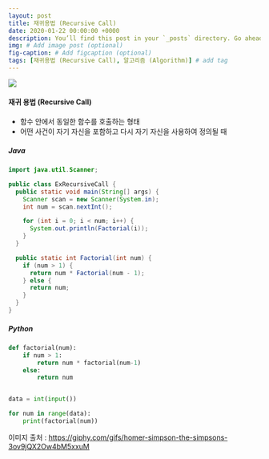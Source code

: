 ```yaml
---
layout: post
title: 재귀용법 (Recursive Call)
date: 2020-01-22 00:00:00 +0000
description: You’ll find this post in your `_posts` directory. Go ahead and edit it and re-build the site to see your changes. # Add post description (optional)
img: # Add image post (optional)
fig-caption: # Add figcaption (optional)
tags: [재귀용법 (Recursive Call), 알고리즘 (Algorithm)] # add tag
---
```


<img src="https://user-images.githubusercontent.com/37543606/72888927-e7462280-3d51-11ea-9f19-b06b51c52d90.gif"/>





#### 재귀 용법 (Recursive Call)

- 함수 안에서 동일한 함수를 호출하는 형태
- 어떤 사건이 자기 자신을 포함하고 다시 자기 자신을 사용하여 정의될 때



##### Java

```java
import java.util.Scanner;

public class ExRecursiveCall {
  public static void main(String[] args) {
    Scanner scan = new Scanner(System.in);
    int num = scan.nextInt();

    for (int i = 0; i < num; i++) {
      System.out.println(Factorial(i));
    }
  }

  public static int Factorial(int num) {
    if (num > 1) {
      return num * Factorial(num - 1);
    } else {
      return num;
    }
  }
}
```



##### Python

```python
def factorial(num):
    if num > 1:
        return num * factorial(num-1)
    else:
        return num


data = int(input())

for num in range(data):
    print(factorial(num))
```



이미지 출처 : https://giphy.com/gifs/homer-simpson-the-simpsons-3ov9jQX2Ow4bM5xxuM